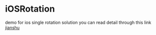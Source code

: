 # iOSRotation
demo for ios single rotation solution
you can read detail through this link [jianshu](http://www.jianshu.com/p/29289530185c)
